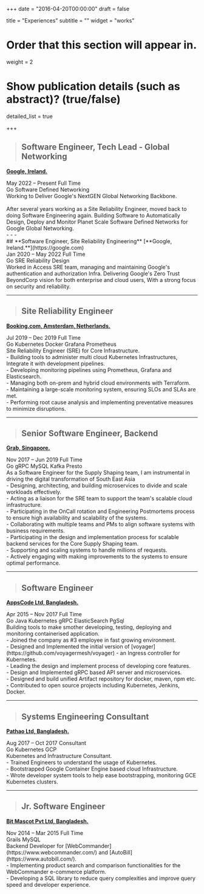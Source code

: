 +++
date = "2016-04-20T00:00:00"
draft = false

title = "Experiences"
subtitle = ""
widget = "works"

# Order that this section will appear in.
weight = 2

# Show publication details (such as abstract)? (true/false)
detailed_list = true

+++

> ## **Software Engineer, Tech Lead - Global Networking**
[**Google, Ireland.**](https://google.com)<br>
<div class="exp-work-duration">
    <i class="fa fa-calendar" aria-hidden="true"></i>
    <span class="exp-work-duration-date">May 2022 – Present</span>
    <i class="fa fa-tasks" aria-hidden="true"></i>
    <span class="exp-work-type">Full Time</span>
</div>
<div class="exp-work-tech">
    <span>Go</span>
    <span>Software Defined Networking</span>
<div>
<div class="exp-work-desc">
Working to Deliver Google's NextGEN Global Networking Backbone.
<br>
<br>
After several years working as a Site Reliability Engineer, moved back to doing Software Engineering again. 
Building Software to Automatically Design, Deploy and Monitor Planet Scale Software Defined Networks for Google Global Networking.
</div>
<div class=exp-work-worked>
</div>
<div>- - -</div>
## **Software Engineer, Site Reliability Engineering**
[**Google, Ireland.**](https://google.com)<br>
<div class="exp-work-duration">
    <i class="fa fa-calendar" aria-hidden="true"></i>
    <span class="exp-work-duration-date">Jan 2020 – May 2022</span>
    <i class="fa fa-tasks" aria-hidden="true"></i>
    <span class="exp-work-type">Full Time</span>
</div>
<div class="exp-work-tech">
    <span>Go</span>
    <span>SRE</span>
    <span>Reliability</span>
    <span>Design</span>
<div>
<div class="exp-work-desc">
Worked in Access SRE team, managing and maintaining Google's authentication and authorization Infra. 
Delivering Google's Zero Trust BeyondCorp vision for both enterprise and cloud users, With a strong 
focus on security and reliability.
</div>
<div class=exp-work-worked>
</div>

----

> ## **Site Reliability Engineer**
[**Booking.com, Amsterdam, Netherlands.**](https://booking.com)<br>
<div class="exp-work-duration">
    <i class="fa fa-calendar" aria-hidden="true"></i>
    <span class="exp-work-duration-date">Jul 2019 – Dec 2019</span>
    <i class="fa fa-tasks" aria-hidden="true"></i>
    <span class="exp-work-type">Full Time</span>
</div>
<div class="exp-work-tech">
    <span>Go</span>
    <span>Kubernetes</span>
    <span>Docker</span>
    <span>Grafana</span>
    <span>Prometheus</span>
<div>
<div class="exp-work-desc">
Site Reliability Engineer (SRE) for Core Infrastructure.
</div>
<div class=exp-work-worked>
 - Building tools to administer multi cloud Kubernetes Infrastructures, Integrate it with development pipelines.<br>
- Developing monitoring pipelines using Prometheus, Grafana and Elasticsearch.<br>
- Managing both on-prem and hybrid cloud environments with Terraform.<br>
- Maintaining a large-scale monitoring system, ensuring SLOs and SLAs are met.<br>
- Performing root cause analysis and implementing preventative measures to minimize disruptions.<br>
</div>

----


> ## **Senior Software Engineer, Backend**
[**Grab, Singapore.**](https://grab.com)<br>
<div class="exp-work-duration">
    <i class="fa fa-calendar" aria-hidden="true"></i>
    <span class="exp-work-duration-date">Nov 2017 – Jun 2019</span>
    <i class="fa fa-tasks" aria-hidden="true"></i>
    <span class="exp-work-type">Full Time</span>
</div>
<div class="exp-work-tech">
    <span>Go</span>
    <span>gRPC</span>
    <span>MySQL</span>
    <span>Kafka</span>
    <span>Presto</span>
<div>
<div class="exp-work-desc">
As a Software Engineer for the Supply Shaping team, I am instrumental in driving the digital transformation of South East Asia<br>
<div class=exp-work-worked>
 - Designing, architecting, and building microservices to divide and scale workloads effectively.<br>
- Acting as a liaison for the SRE team to support the team's scalable cloud infrastructure.<br>
- Participating in the OnCall rotation and Engineering Postmortems process to ensure high availability and scalability of the systems.<br>
- Collaborating with multiple teams and PMs to align software systems with business requirements.<br>
- Participating in the design and implementation process for scalable backend services for the Core Supply Shaping team.<br>
- Supporting and scaling systems to handle millions of requests.<br>
- Actively engaging with making improvements to the systems to ensure optimal performance.<br>
</div>

----

> ## **Software Engineer**
[**AppsCode Ltd, Bangladesh.**](https://appscode.com)<br>
<div class="exp-work-duration">
    <i class="fa fa-calendar" aria-hidden="true"></i>
    <span class="exp-work-duration-date">Apr 2015 – Nov 2017</span>
    <i class="fa fa-tasks" aria-hidden="true"></i>
    <span class="exp-work-type">Full Time</span>
</div>
<div class="exp-work-tech">
    <span>Go</span>
    <span>Java</span>
    <span>Kubernetes</span>
    <span>gRPC</span>
    <span>ElasticSearch</span>
    <span>PgSql</span>
<div>
<div class="exp-work-desc">
Building tools to make smother developing, testing, deploying and monitoring containerised application.<br>
</div>
<div class=exp-work-worked>
 - Joined the company as #3 employee in fast growing environment.<br>
- Designed and Implemented the initial version of [voyager](https://github.com/voyagermesh/voyager) - an Ingress controller for Kubernetes.<br>
- Leading the design and implement process of developing core features.<br>
- Design and Implemented gRPC based API server and microservices. <br>
- Designed and build unified Artifact repository for docker, maven, npm etc.<br>
- Contributed to open source projects including Kubernetes, Jenkins, Docker.<br>
</div>

----


> ## **Systems Engineering Consultant**
[**Pathao Ltd, Bangladesh.**](https://pathao.com)<br>
<div class="exp-work-duration">
    <i class="fa fa-calendar" aria-hidden="true"></i>
    <span class="exp-work-duration-date">Aug 2017 – Oct 2017</span>
    <i class="fa fa-tasks" aria-hidden="true"></i>
    <span class="exp-work-type">Consultant</span>
</div>
<div class="exp-work-tech">
    <span>Go</span>
    <span>Kubernetes</span>
    <span>GCP</span>
<div>
<div class="exp-work-desc">
Kubernetes and Infrastructure Consultant.<br>
</div>
<div class=exp-work-worked>
 - Trained Engineers to understand the usage of Kubernetes.<br>
 - Bootstrapped Google Container Engine based cloud Infrastructure.<br>
 - Wrote developer system tools to help ease bootstrapping, monitoring GCE Kubernetes clusters.<br>

----

> ## **Jr. Software Engineer**
[**Bit Mascot Pvt Ltd, Bangladesh.**](http://www.bitmascot.com/)<br>
<div class="exp-work-duration">
    <i class="fa fa-calendar" aria-hidden="true"></i>
    <span class="exp-work-duration-date">Nov 2014 – Mar 2015</span>
    <i class="fa fa-tasks" aria-hidden="true"></i>
    <span class="exp-work-type">Full Time</span>
</div>
<div class=exp-work-tech>
    <span>Grails</span>
    <span>MySQL</span>
<div>
<div class="exp-work-desc">
Backend Developer for [WebCommander](https://www.webcommander.com/) and [AutoBill](https://www.autobill.com/).<br>
</div>
<div class=exp-work-worked>
- Implementing product search and comparison functionalities for the WebCommander e-commerce platform.<br>
- Developing a SQL library to reduce query complexities and improve query speed and developer experience.<br>
 </div>

